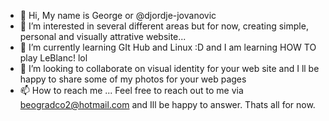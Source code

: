 - 👋 Hi, My name is George or @djordje-jovanovic
- 👀 I’m interested in several different areas but for now, creating simple, personal and visually attrative website...
- 🌱 I’m currently learning GIt Hub and Linux :D and I am learning HOW TO play LeBlanc! lol
- 💞️ I’m looking to collaborate on visual identity for your web site and I ll be happy to share some of my photos for your web pages
- 📫 How to reach me ... Feel free to reach out to me via beogradco2@hotmail.com and Ill be happy to answer. Thats all for now. 

<!---
djordje-jovanovic/djordje-jovanovic is a ✨ special ✨ repository because its `README.md` (this file) appears on your GitHub profile.
You can click the Preview link to take a look at your changes.
--->

